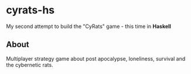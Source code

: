 # cyrats-hs

My second attempt to build the "CyRats" game - this time in **Haskell**

## About

Multiplayer strategy game about post apocalypse, loneliness, survival and the cybernetic rats.

